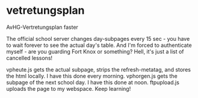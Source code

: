 # vetretungsplan
AvHG-Vertretungsplan faster

The official school server changes day-subpages every 15 sec - you have to wait forever to see the actual day's table.
And I'm forced to authenticate myself - are you guarding Fort Knox or something? Hell, it's just a list of cancelled lessons!

vpheute.js gets the actual subpage, strips the refresh-metatag, and stores the html locally. I have this done every morning.
vphorgen.js  gets the subpage of the next school day. I have this done at noon.
ftpupload.js uploads the page to my webspace. Keep learning!
